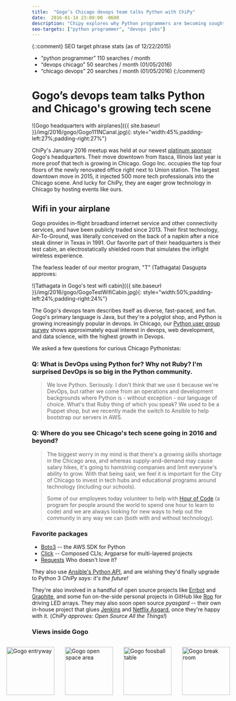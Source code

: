 ```yaml
---
title:  "Gogo’s Chicago devops team talks Python with ChiPy"
date:  2016-01-14 23:00:00 -0600
description: "Chipy explores why Python programmers are becoming sought after for roles in devops in Chicago with Gogo’s Chicago devops team."
seo-targets: ["python programmer", "devops jobs"]
---
```


{::comment}
SEO target phrase stats (as of 12/22/2015)
* “python programmer” 110 searches / month
* “devops chicago” 50 searches / month (01/05/2016)
* “chicago devops” 20 searches / month (01/05/2016)
{:/comment}


# Gogo’s devops team talks Python and Chicago's growing tech scene

![Gogo headquarters with airplanes]({{ site.baseurl }}/img/2016/gogo/Gogo111NCanal.jpg){: style="width:45%;padding-left:27%;padding-right:27%"}

ChiPy's January 2016 meetup was held at our newest [platinum
sponsor]() Gogo's headquarters. Their move downtown from Itasca, Illinois last
year is more proof that tech is growing in Chicago.
Gogo Inc. occupies the
top four floors of the newly renovated office right next to Union station.
The largest downtown move in 2015, it injected 500 more tech professionals
into the Chicago scene. And lucky for ChiPy, they are eager grow technology
in Chicago by hosting events like ours.


## Wifi in your airplane

Gogo provides in-flight broadband internet service and other
connectivity services, and have been publicly traded since 2013.
Their first technology, Air-To-Ground, was literally conceived on the
back of a napkin after a nice steak dinner in Texas in 1991.
Our favorite part of their headquarters is their test cabin, an
electrostatically shielded room that simulates the inflight wireless
experience.

The fearless leader of our mentor program, "T" (Tathagata) Dasgupta
approves:

![Tathagata in Gogo's test wifi cabin]({{ site.baseurl }}/img/2016/gogo/GogoTestWifiCabin.jpg){: style="width:50%;padding-left:24%;padding-right:24%"}


The Gogo's devops team describes itself as diverse, fast-paced, and fun.
Gogo's primary language is Java, but they're a polyglot shop, and
Python is growing increasingly popular in devops. In Chicago,
our [Python user group survey][survey-Q42015]
shows approximately equal interest in devops, web development,
and data science, with the highest growth in Devops.

We asked a few questions for curious Chicago Pythonistas:


### Q: What is DevOps using Python for? Why not Ruby? I'm surprised DevOps is so big in the Python community.

> We love Python. Seriously. I don't think that we use it because we're DevOps, but rather we come from an operations and development backgrounds where Python is - without exception - our language of choice. What's that Ruby thing of which you speak? We used to be a Puppet shop, but we recently made the switch to Ansible to help bootstrap our servers in AWS.


### Q: Where do you see Chicago's tech scene going in 2016 and beyond?

> The biggest worry in my mind is that there's a growing skills shortage in the Chicago area, and whereas supply-and-demand may cause salary hikes, it's going to hamstring companies and limit everyone's ability to grow. With that being said, we feel it is important for the City of Chicago to invest in tech hubs and educational programs around technology (including our schools).
> 
> Some of our employees today volunteer to help with [Hour of Code](http://www.code.org) (a program for people around the world to spend one hour to learn to code) and we are always looking for new ways to help out the community in any way we can (both with and without technology).


### Favorite packages

* [Boto3](https://boto3.readthedocs.org/en/latest/) -- the AWS SDK for Python
* [Click](http://click.pocoo.org/5/) -- Composed CLIs; Argparse for multi-layered projects
* [Requests](http://docs.python-requests.org/en/latest/) Who doesn't love it?

They also use [Ansible's Python API](http://docs.ansible.com/ansible/developing_api.html), and are wishing they'd finally upgrade to Python 3 *ChiPy says: it's the future!*

They're also involved in a handful of open source projects like [Errbot](http://errbot.io/) and [Graphite](https://github.com/graphite-project/), and some fun on-the-side personal projects in GitHub like [Rop](https://github.com/ak15199/rop) for driving LED arrays. They may also soon open source *pyasgard* -- their own in-house project that glues [Jenkins](https://jenkins-ci.org/) and [Netflix Asgard](https://github.com/Netflix/asgard/wiki/Quick-Start-Guide), once they're happy with it.
(*ChiPy approves: Open Source All the Things!*)


### Views inside Gogo

<div style="width:90%;display:flex;flex-wrap:nowrap;justify-content:center">
<img
  src="{{ site.baseurl }}/img/2016/gogo/GogoEntryWay.jpg"
  style="height:9em;margin:1em;"
  alt="Gogo entryway"
/>
<img
  src="{{ site.baseurl }}/img/2016/gogo/GogoOpenSpace.jpg"
  style="height:9em;margin:1em;"
  alt="Gogo open space area"
/>
<img
  src="{{ site.baseurl }}/img/2016/gogo/GogoFoosball.jpg"
  style="height:9em;margin:1em;"
  alt="Gogo foosball table"
/>
<img
  src="{{ site.baseurl }}/img/2016/gogo/GogoBreakRoom.jpg"
  style="height:9em;margin:1em;"
  alt="Gogo break room"
/>
</div>


[survey-Q42015]: http://tanyaschlusser.github.io/tmp/python-shops/2016/02/survey
[python_java]: https://dzone.com/articles/learn-python-overtakes-learn-java
